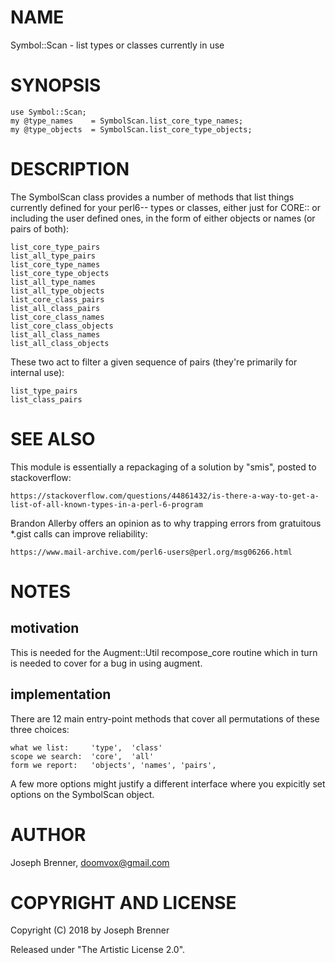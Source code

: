 NAME
====

Symbol::Scan - list types or classes currently in use

SYNOPSIS
========

    use Symbol::Scan;
    my @type_names    = SymbolScan.list_core_type_names;
    my @type_objects  = SymbolScan.list_core_type_objects;

DESCRIPTION
===========

The SymbolScan class provides a number of methods that list things currently defined for your perl6-- types or classes, either just for CORE:: or including the user defined ones, in the form of either objects or names (or pairs of both):

    list_core_type_pairs 
    list_all_type_pairs 
    list_core_type_names 
    list_core_type_objects 
    list_all_type_names 
    list_all_type_objects 
    list_core_class_pairs 
    list_all_class_pairs 
    list_core_class_names 
    list_core_class_objects 
    list_all_class_names 
    list_all_class_objects

These two act to filter a given sequence of pairs (they're primarily for internal use):

    list_type_pairs
    list_class_pairs

SEE ALSO
========

This module is essentially a repackaging of a solution by "smis", posted to stackoverflow:

    https://stackoverflow.com/questions/44861432/is-there-a-way-to-get-a-list-of-all-known-types-in-a-perl-6-program

Brandon Allerby offers an opinion as to why trapping errors from gratuitous *.gist calls can improve reliability:

    https://www.mail-archive.com/perl6-users@perl.org/msg06266.html

NOTES
=====

motivation
----------

This is needed for the Augment::Util recompose_core routine which in turn is needed to cover for a bug in using augment.

implementation
--------------

There are 12 main entry-point methods that cover all permutations of these three choices:

    what we list:     'type',  'class'
    scope we search:  'core',  'all'
    form we report:   'objects', 'names', 'pairs',

A few more options might justify a different interface where you expicitly set options on the SymbolScan object. 

AUTHOR
======

Joseph Brenner, doomvox@gmail.com

COPYRIGHT AND LICENSE
=====================

Copyright (C) 2018 by Joseph Brenner

Released under "The Artistic License 2.0".
